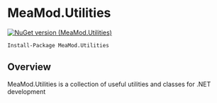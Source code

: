 # MeaMod.Utilities

[![NuGet version (MeaMod.Utilities)](https://img.shields.io/nuget/v/MeaMod.Utilities.svg?style=flat-square)](https://www.nuget.org/packages/MeaMod.Utilities/)

```
Install-Package MeaMod.Utilities
```

## Overview

MeaMod.Utilities is a collection of useful utilities and classes for .NET development
